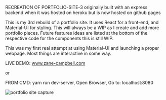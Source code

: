 RECREATION OF PORTFOLIO-SITE-3 originally built with an express backend when it was hosted on heroku but is now hosted on github pages

This is my 3rd rebuild of a portfolio site.
It uses React for a front-end, and Material-UI for styling.
This will always be a WIP as I create and add more portfolio pieces.
Future features ideas are listed at the bottom of the respective code for the components this is still WIP.

This was my first real attempt at using Material-UI and launching a proper webpage. Most things are interactive in some way.

LIVE DEMO: www.zane-campbell.com

or

FROM CMD: yarn run dev-server, Open Browser, Go to: localhost:8080

![portfolio site capture](https://user-images.githubusercontent.com/43912919/49347290-e0da8000-f651-11e8-8e08-55c563cc2600.PNG)
